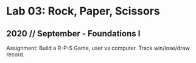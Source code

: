 # Lab 03: Rock, Paper, Scissors

## 2020 // September - Foundations I

Assignment: Build a R-P-S Game, user vs computer. Track win/lose/draw record.
